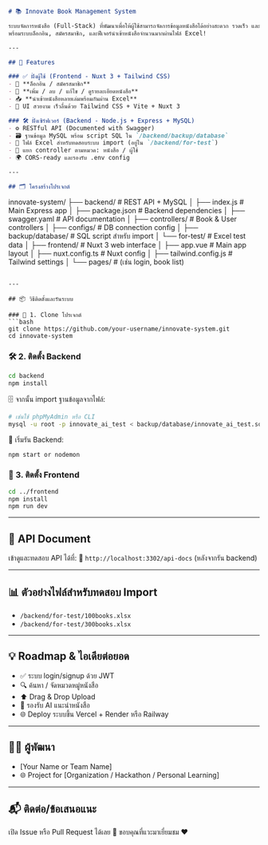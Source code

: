 ```markdown
# 📚 Innovate Book Management System

ระบบจัดการหนังสือ (Full-Stack) ที่พัฒนาเพื่อให้ผู้ใช้สามารถจัดการข้อมูลหนังสือได้อย่างสะดวก รวดเร็ว และมีประสิทธิภาพ  
พร้อมระบบล็อกอิน, สมัครสมาชิก, และฟีเจอร์นำเข้าหนังสือจำนวนมากผ่านไฟล์ Excel!

---

## 🚀 Features

### ✅ ฝั่งผู้ใช้ (Frontend - Nuxt 3 + Tailwind CSS)
- 🔐 **ล็อกอิน / สมัครสมาชิก**
- 📖 **เพิ่ม / ลบ / แก้ไข / ดูรายละเอียดหนังสือ**
- 📥 **นำเข้าหนังสือหลายเล่มพร้อมกันผ่าน Excel**
- 🌈 UI สวยงาม เร็วลื่นด้วย Tailwind CSS + Vite + Nuxt 3

### 🛠️ ฝั่งเซิร์ฟเวอร์ (Backend - Node.js + Express + MySQL)
- ⚙️ RESTful API (Documented with Swagger)
- 🗃️ ฐานข้อมูล MySQL พร้อม script SQL ใน `/backend/backup/database`
- 🧪 ไฟล์ Excel สำหรับทดสอบระบบ import (อยู่ใน `/backend/for-test`)
- 🔐 แยก controller ตามหมวด: หนังสือ / ผู้ใช้
- 🌍 CORS-ready และรองรับ .env config

---

## 🗂️ โครงสร้างโปรเจกต์
```

innovate-system/
├── backend/                  # REST API + MySQL
│   ├── index.js              # Main Express app
│   ├── package.json          # Backend dependencies
│   ├── swagger.yaml          # API documentation
│   ├── controllers/          # Book & User controllers
│   ├── configs/              # DB connection config
│   ├── backup/database/      # SQL script สำหรับ import
│   └── for-test/             # Excel test data
│
├── frontend/                 # Nuxt 3 web interface
│   ├── app.vue               # Main app layout
│   ├── nuxt.config.ts        # Nuxt config
│   ├── tailwind.config.js    # Tailwind settings
│   └── pages/                # (เช่น login, book list)

````

---

## 📦 วิธีติดตั้งและรันระบบ

### 🔧 1. Clone โปรเจกต์
```bash
git clone https://github.com/your-username/innovate-system.git
cd innovate-system
````

### 🛠️ 2. ติดตั้ง Backend

```bash
cd backend
npm install
```

🗄️ จากนั้น import ฐานข้อมูลจากไฟล์:

```bash
# เช่นใช้ phpMyAdmin หรือ CLI
mysql -u root -p innovate_ai_test < backup/database/innovate_ai_test.sql
```

🚀 เริ่มรัน Backend:

```bash
npm start or nodemon
```

### 🎨 3. ติดตั้ง Frontend

```bash
cd ../frontend
npm install
npm run dev
```

---

## 📄 API Document

เข้าดูและทดสอบ API ได้ที่:
📍 `http://localhost:3302/api-docs` (หลังจากรัน backend)

---

## 📊 ตัวอย่างไฟล์สำหรับทดสอบ Import

* `/backend/for-test/100books.xlsx`
* `/backend/for-test/300books.xlsx`

---

## 💡 Roadmap & ไอเดียต่อยอด

* ✅ ระบบ login/signup ด้วย JWT
* 🔍 ค้นหา / จัดหมวดหมู่หนังสือ
* ⬆️ Drag & Drop Upload
* 🧠 รองรับ AI แนะนำหนังสือ
* 🌐 Deploy ระบบขึ้น Vercel + Render หรือ Railway

---

## 👨‍💻 ผู้พัฒนา

* \[Your Name or Team Name]
* 🌐 Project for \[Organization / Hackathon / Personal Learning]

---

## 📬 ติดต่อ/ข้อเสนอแนะ

เปิด Issue หรือ Pull Request ได้เลย 🙌
ขอบคุณที่แวะมาเยี่ยมชม ❤️

```